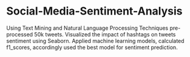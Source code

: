 # Social-Media-Sentiment-Analysis
Using Text Mining and Natural Language Processing Techniques pre- processed 50k tweets. Visualized the impact of hashtags on tweets sentiment using Seaborn. Applied machine learning models, calculated f1_scores, accordingly used the best model for sentiment prediction.
